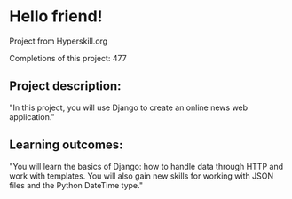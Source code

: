 # Hello friend!

Project from Hyperskill.org

Completions of this project: 477 

## Project description: 

"In this project, you will use Django to create an online news web application."

## Learning outcomes:

"You will learn the basics of Django: how to handle data through HTTP and work with templates. 
You will also gain new skills for working with JSON files and the Python DateTime type."
